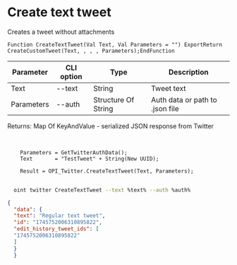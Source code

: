 ﻿---
sidebar_position: 1
---

# Create text tweet
 Creates a tweet without attachments



`Function CreateTextTweet(Val Text, Val Parameters = "") ExportReturn CreateCustomTweet(Text, , , , Parameters);EndFunction`

  | Parameter | CLI option | Type | Description |
  |-|-|-|-|
  | Text | --text | String | Tweet text |
  | Parameters | --auth | Structure Of String | Auth data or path to .json file |

  
  Returns:  Map Of KeyAndValue - serialized JSON response from Twitter

<br/>




```bsl title="Code example"
    Parameters = GetTwitterAuthData();
    Text       = "TestTweet" + String(New UUID);

    Result = OPI_Twitter.CreateTextTweet(Text, Parameters);
```



```sh title="CLI command example"
    
  oint twitter CreateTextTweet --text %text% --auth %auth%

```

```json title="Result"
{
  "data": {
  "text": "Regular text tweet",
  "id": "1745752006310895822",
  "edit_history_tweet_ids": [
  "1745752006310895822"
  ]
  }
  }
```
